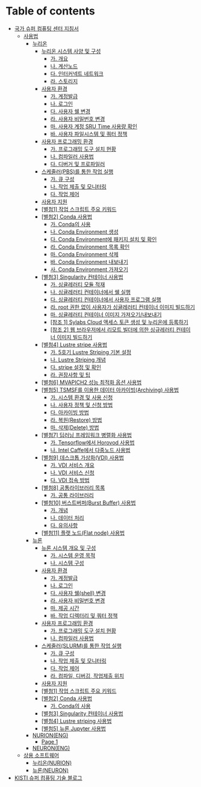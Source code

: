 # Table of contents

* [국가 슈퍼 컴퓨팅 센터 지침서](README.md)
  * [사용법](undefined/undefined/README.md)
    * [누리온](undefined/undefined/undefined/README.md)
      * [누리온 시스템 사양 및 구성](undefined/undefined/undefined/undefined/README.md)
        * [가. 개요](undefined/undefined/undefined/undefined/untitled.md)
        * [나. 계산노드](undefined/undefined/undefined/undefined/.-1.md)
        * [다. 인터커넥트 네트워크](undefined/undefined/undefined/undefined/.-2.md)
        * [라. 스토리지](undefined/undefined/undefined/undefined/.-3.md)
      * [사용자 환경](undefined/undefined/undefined/undefined-1/README.md)
        * [가. 계정발급](undefined/undefined/undefined/undefined-1/untitled.md)
        * [나. 로그인](undefined/undefined/undefined/undefined-1/.-1.md)
        * [다. 사용자 쉘 변경](undefined/undefined/undefined/undefined-1/.-2.md)
        * [라. 사용자 비밀번호 변경](undefined/undefined/undefined/undefined-1/.-3.md)
        * [마. 사용자 계정 SRU Time 사용량 확인](undefined/undefined/undefined/undefined-1/.-sru-time.md)
        * [바. 사용자 파일시스템 및 쿼터 정책](undefined/undefined/undefined/undefined-1/.-4.md)
      * [사용자 프로그래밍 환경](undefined/undefined/undefined/undefined-2/README.md)
        * [가. 프로그래밍 도구 설치 현황](undefined/undefined/undefined/undefined-2/untitled.md)
        * [나. 컴파일러 사용법](undefined/undefined/undefined/undefined-2/.-1.md)
        * [다. 디버거 및 프로파일러](undefined/undefined/undefined/undefined-2/.-2.md)
      * [스케줄러(PBS)를 통한 작업 실행](undefined/undefined/undefined/pbs/README.md)
        * [가. 큐 구성](undefined/undefined/undefined/pbs/untitled.md)
        * [나. 작업 제출 및 모니터링](undefined/undefined/undefined/pbs/.-1.md)
        * [다. 작업 제어](undefined/undefined/undefined/pbs/.-2.md)
      * [사용자 지원](undefined/undefined/undefined/undefined-3.md)
      * [\[별첨1\] 작업 스크립트 주요 키워드](undefined/undefined/undefined/1.md)
      * [\[별첨2\] Conda 사용법](undefined/undefined/undefined/2-conda/README.md)
        * [가. Conda의 사용](undefined/undefined/undefined/2-conda/.-conda.md)
        * [나. Conda Environment 생성](undefined/undefined/undefined/2-conda/.-conda-environment.md)
        * [다. Conda Environment에 패키지 설치 및 확인](undefined/undefined/undefined/2-conda/.-conda-environment-1.md)
        * [라. Conda Environment 목록 확인](undefined/undefined/undefined/2-conda/.-conda-environment-2.md)
        * [마. Conda Environment 삭제](undefined/undefined/undefined/2-conda/.-conda-environment-3.md)
        * [바. Conda Environment 내보내기](undefined/undefined/undefined/2-conda/.-conda-environment-4.md)
        * [사. Conda Environment 가져오기](undefined/undefined/undefined/2-conda/.-conda-environment-5.md)
      * [\[별첨3\] Singularity 컨테이너 사용법](undefined/undefined/undefined/3-singularity/README.md)
        * [가. 싱귤레러티 모듈 적재](undefined/undefined/undefined/3-singularity/untitled.md)
        * [나. 싱귤레러티 컨테이너에서 쉘 실행](undefined/undefined/undefined/3-singularity/.-1.md)
        * [다. 싱귤레러티 컨테이너에서 사용자 프로그램 실행](undefined/undefined/undefined/3-singularity/.-2.md)
        * [라. root 권한 없이 사용자가 싱귤레러티 컨테이너 이미지 빌드하기](undefined/undefined/undefined/3-singularity/.-root.md)
        * [마. 싱귤레러티 컨테이너 이미지 가져오기/내보내기](undefined/undefined/undefined/3-singularity/.-3.md)
        * [\[참조 1\] Sylabs Cloud 액세스 토큰 생성 및 누리온에 등록하기](undefined/undefined/undefined/3-singularity/1-sylabs-cloud.md)
        * [\[참조 2\] 웹 브라우저에서 리모트 빌더에 의한 싱규레러티 컨테이너 이미지 빌드하기](undefined/undefined/undefined/3-singularity/2.md)
      * [\[별첨4\] Lustre stripe 사용법](undefined/undefined/undefined/4-lustre-stripe/README.md)
        * [가. 5호기 Lustre Striping 기본 설정](undefined/undefined/undefined/4-lustre-stripe/.-5-lustre-striping.md)
        * [나. Lustre Striping 개념](undefined/undefined/undefined/4-lustre-stripe/.-lustre-striping.md)
        * [다. stripe 설정 및 확인](undefined/undefined/undefined/4-lustre-stripe/.-stripe.md)
        * [라. 권장사항 및 팁](undefined/undefined/undefined/4-lustre-stripe/untitled.md)
      * [\[별첨6\] MVAPICH2 성능 최적화 옵션 사용법](readme/undefined/undefined/6-mvapich2.md)
      * [\[별첨5\] TSMSF를 이용한 데이터 아카이빙(Archiving) 사용법](readme/undefined/undefined/5-tsmsf-archiving/README.md)
        * [가. 시스템 환경 및 사용 신청](readme/undefined/undefined/5-tsmsf-archiving/untitled.md)
        * [나. 사용자 정책 및 신청 방법](readme/undefined/undefined/5-tsmsf-archiving/.-1.md)
        * [다. 아카이빙 방법](readme/undefined/undefined/5-tsmsf-archiving/.-2.md)
        * [라. 복원(Restore) 방법](readme/undefined/undefined/5-tsmsf-archiving/.-restore.md)
        * [마. 삭제(Delete) 방법](readme/undefined/undefined/5-tsmsf-archiving/.-delete.md)
      * [\[별첨7\] 딥러닝 프레임워크 병렬화 사용법](readme/undefined/undefined/7.md)
        * [가. Tensorflow에서 Horovod 사용법](readme/undefined/undefined/7/.-tensorflow-horovod.md)
        * [나. Intel Caffe에서 다중노드 사용법](readme/undefined/undefined/7/.-intel-caffe.md)
      * [\[별첨9\] 데스크톱 가상화(VDI) 사용법](readme/undefined/undefined/9-vdi.md)
        * [가. VDI 서비스 개요](readme/undefined/undefined/9-vdi/.-vdi.md)
        * [나. VDI 서비스 신청](readme/undefined/undefined/9-vdi/.-vdi-1.md)
        * [다. VDI 접속 방법](readme/undefined/undefined/9-vdi/.-vdi-2.md)
      * [\[별첨8\] 공통라이브러리 목록](readme/undefined/undefined/8.md)
        * [가. 공통 라이브러리](readme/undefined/undefined/8/untitled.md)
      * [\[별첨10\] 버스트버퍼(Burst Buffer) 사용법](readme/undefined/undefined/10-burst-buffer/README.md)
        * [가. 개념](readme/undefined/undefined/10-burst-buffer/untitled.md)
        * [나. 데이터 처리](readme/undefined/undefined/10-burst-buffer/.-1.md)
        * [다. 유의사항](readme/undefined/undefined/10-burst-buffer/.-2.md)
      * [\[별첨11\] 플랫 노드(Flat node) 사용법](readme/undefined/undefined/11-flat-node.md)
    * [뉴론](undefined/undefined/undefined-1/README.md)
      * [뉴론 시스템 개요 및 구성](undefined/undefined/undefined-1/undefined/README.md)
        * [가. 시스템 운영 목적](undefined/undefined/undefined-1/undefined/untitled.md)
        * [나. 시스템 구성](undefined/undefined/undefined-1/undefined/.-1.md)
      * [사용자 환경](undefined/undefined/undefined-1/undefined-1/README.md)
        * [가. 계정발급](undefined/undefined/undefined-1/undefined-1/untitled.md)
        * [나. 로그인](undefined/undefined/undefined-1/undefined-1/.-1.md)
        * [다. 사용자 쉘(shell) 변경](undefined/undefined/undefined-1/undefined-1/.-shell.md)
        * [라. 사용자 비밀번호 변경](undefined/undefined/undefined-1/undefined-1/.-2.md)
        * [마. 제공 시간](undefined/undefined/undefined-1/undefined-1/.-3.md)
        * [바. 작업 디렉터리 및 쿼터 정책](undefined/undefined/undefined-1/undefined-1/.-4.md)
      * [사용자 프로그래밍 환경](undefined/undefined/undefined-1/undefined-2/README.md)
        * [가. 프로그래밍 도구 설치 현황](undefined/undefined/undefined-1/undefined-2/untitled.md)
        * [나. 컴파일러 사용법](undefined/undefined/undefined-1/undefined-2/.-1.md)
      * [스케줄러(SLURM)를 통한 작업 실행](undefined/undefined/undefined-1/slurm/README.md)
        * [가. 큐 구성](undefined/undefined/undefined-1/slurm/untitled.md)
        * [나. 작업 제출 및 모니터링](undefined/undefined/undefined-1/slurm/.-1.md)
        * [다. 작업 제어](undefined/undefined/undefined-1/slurm/.-2.md)
        * [라. 컴파일, 디버깅, 작업제출 위치](undefined/undefined/undefined-1/slurm/.-3.md)
      * [사용자 지원](undefined/undefined/undefined-1/undefined-3.md)
      * [\[별첨1\] 작업 스크립트 주요 키워드](undefined/undefined/undefined-1/1.md)
      * [\[별첨2\] Conda 사용법](undefined/undefined/undefined-1/2-conda/README.md)
        * [가. Conda의 사용](undefined/undefined/undefined-1/2-conda/.-conda.md)
      * [\[별첨3\] Singularity 컨테이너 사용법](readme/undefined/undefined-1/page-2.md)
      * [\[별첨4\] Lustre striping 사용법](readme/undefined/undefined-1/4-lustre-striping.md)
      * [\[별첨5\] 뉴론 Jupyter 사용법](readme/undefined/undefined-1/5-jupyter.md)
    * [NURION(ENG)](undefined/undefined/nurion-eng/README.md)
      * [Page 1](undefined/undefined/nurion-eng/page-1.md)
    * [NEURON(ENG)](undefined/undefined/neuron-eng.md)
  * [상용 소프트웨어](undefined/undefined-1/README.md)
    * [누리온(NURION)](undefined/undefined-1/nurion.md)
    * [뉴론(NEURON)](undefined/undefined-1/neuron.md)
* [KISTI 슈퍼 컴퓨팅 기술 블로그](kisti.md)
